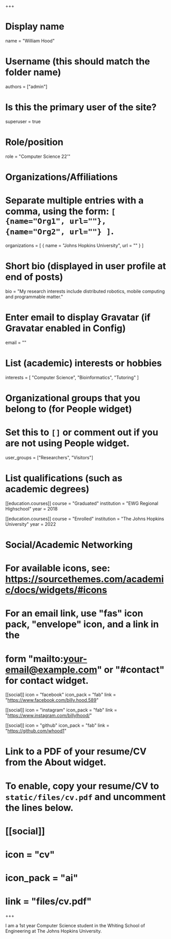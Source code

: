 +++
# Display name
name = "William Hood"

# Username (this should match the folder name)
authors = ["admin"]

# Is this the primary user of the site?
superuser = true

# Role/position
role = "Computer Science 22'"

# Organizations/Affiliations
#   Separate multiple entries with a comma, using the form: `[ {name="Org1", url=""}, {name="Org2", url=""} ]`.
organizations = [ { name = "Johns Hopkins University", url = "" } ]

# Short bio (displayed in user profile at end of posts)
bio = "My research interests include distributed robotics, mobile computing and programmable matter."

# Enter email to display Gravatar (if Gravatar enabled in Config)
email = ""

# List (academic) interests or hobbies
interests = [
  "Computer Science",
  "Bioinformatics",
  "Tutoring"
]

# Organizational groups that you belong to (for People widget)
#   Set this to `[]` or comment out if you are not using People widget.
user_groups = ["Researchers", "Visitors"]

# List qualifications (such as academic degrees)
[[education.courses]]
  course = "Graduated"
  institution = "EWG Regional Highschool"
  year = 2018

[[education.courses]]
  course = "Enrolled"
  institution = "The Johns Hopkins University"
  year = 2022

# Social/Academic Networking
# For available icons, see: https://sourcethemes.com/academic/docs/widgets/#icons
#   For an email link, use "fas" icon pack, "envelope" icon, and a link in the
#   form "mailto:your-email@example.com" or "#contact" for contact widget.

[[social]]
  icon = "facebook"
  icon_pack = "fab"
  link = "https://www.facebook.com/billy.hood.589"

[[social]]
  icon = "instagram"
  icon_pack = "fab"
  link = "https://www.instagram.com/billylhood/"

[[social]]
  icon = "github"
  icon_pack = "fab"
  link = "https://github.com/whood1"

# Link to a PDF of your resume/CV from the About widget.
# To enable, copy your resume/CV to `static/files/cv.pdf` and uncomment the lines below.
# [[social]]
#   icon = "cv"
#   icon_pack = "ai"
#   link = "files/cv.pdf"

+++

I am a 1st year Computer Science student in the Whiting School of Engineering at The Johns Hopkins University.

